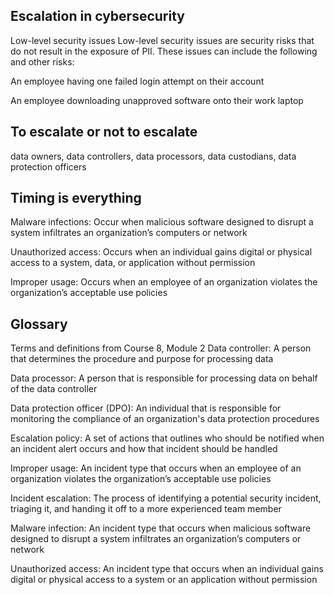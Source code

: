 <h2>Escalation in cybersecurity</h2>
Low-level security issues 
Low-level security issues are security risks that do not result in the exposure of PII. These issues can include the following and other risks:

An employee having one failed login attempt on their account

An employee downloading unapproved software onto their work laptop 
<h2>To escalate or not to escalate</h2>

data owners, data controllers, data processors, data custodians, data protection officers
<h2>Timing is everything</h2>
Malware infections: Occur when malicious software designed to disrupt a system infiltrates an organization’s computers or network

Unauthorized access: Occurs when an individual gains digital or physical access to a system, data,  or application without permission 

Improper usage: Occurs when an employee of an organization violates the organization’s acceptable use policies
<h2>Glossary</h2>
Terms and definitions from Course 8, Module 2
Data controller: A person that determines the procedure and purpose for processing data

Data processor: A person that is responsible for processing data on behalf of the data controller

Data protection officer (DPO): An individual that is responsible for monitoring the compliance of an organization's data protection procedures

Escalation policy: A set of actions that outlines who should be notified when an incident alert occurs and how that incident should be handled

Improper usage: An incident type that occurs when an employee of an organization violates the organization’s acceptable use policies

Incident escalation: The process of identifying a potential security incident, triaging it, and handing it off to a more experienced team member

Malware infection: An incident type that occurs when malicious software designed to disrupt a system infiltrates an organization’s computers or network

Unauthorized access: An incident type that occurs when an individual gains digital or physical access to a system or an application without permission 